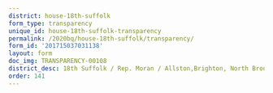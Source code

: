 ```yaml
---
district: house-18th-suffolk
form_type: transparency
unique_id: house-18th-suffolk-transparency
permalink: /2020bq/house-18th-suffolk/transparency/
form_id: '201715037031138'
layout: form
doc_img: TRANSPARENCY-00108
district_desc: 18th Suffolk / Rep. Moran / Allston,Brighton, North Brookline
order: 141
---
```

